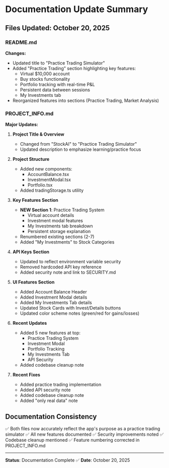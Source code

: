 # Documentation Update Summary

## Files Updated: October 20, 2025

### README.md
**Changes:**
- Updated title to "Practice Trading Simulator"
- Added "Practice Trading" section highlighting key features:
  - Virtual $10,000 account
  - Buy stocks functionality
  - Portfolio tracking with real-time P&L
  - Persistent data between sessions
  - My Investments tab
- Reorganized features into sections (Practice Trading, Market Analysis)

### PROJECT_INFO.md
**Major Updates:**

1. **Project Title & Overview**
   - Changed from "StockAI" to "Practice Trading Simulator"
   - Updated description to emphasize learning/practice focus

2. **Project Structure**
   - Added new components:
     - AccountBalance.tsx
     - InvestmentModal.tsx
     - Portfolio.tsx
   - Added tradingStorage.ts utility

3. **Key Features Section**
   - **NEW Section 1**: Practice Trading System
     - Virtual account details
     - Investment modal features
     - My Investments tab breakdown
     - Persistent storage explanation
   - Renumbered existing sections (2-7)
   - Added "My Investments" to Stock Categories

4. **API Keys Section**
   - Updated to reflect environment variable security
   - Removed hardcoded API key reference
   - Added security note and link to SECURITY.md

5. **UI Features Section**
   - Added Account Balance Header
   - Added Investment Modal details
   - Added My Investments Tab details
   - Updated Stock Cards with Invest/Details buttons
   - Updated color scheme notes (green/red for gains/losses)

6. **Recent Updates**
   - Added 5 new features at top:
     - Practice Trading System
     - Investment Modal
     - Portfolio Tracking
     - My Investments Tab
     - API Security
   - Added codebase cleanup note

7. **Recent Fixes**
   - Added practice trading implementation
   - Added API security note
   - Added codebase cleanup note
   - Added "only real data" note

## Documentation Consistency

✅ Both files now accurately reflect the app's purpose as a practice trading simulator
✅ All new features documented
✅ Security improvements noted
✅ Codebase cleanup mentioned
✅ Feature numbering corrected in PROJECT_INFO.md

---

**Status**: Documentation Complete ✅
**Date**: October 20, 2025
